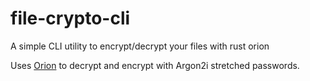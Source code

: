 # file-crypto-cli
A simple CLI utility to encrypt/decrypt your files with rust orion


Uses [Orion](https://github.com/orion-rs) to decrypt and encrypt with Argon2i stretched passwords.
